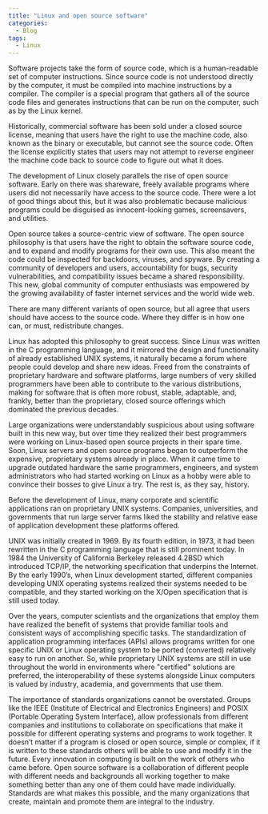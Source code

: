 ```yaml
---
title: "Linux and open source software"
categories:
  - Blog
tags:
  - Linux
---
```


Software projects take the form of source code, which is a human-readable set of computer instructions. Since source code is not understood directly by the computer, it must be compiled into machine instructions by a compiler. The compiler is a special program that gathers all of the source code files and generates instructions that can be run on the computer, such as by the Linux kernel.

Historically, commercial software has been sold under a closed source license, meaning that users have the right to use the machine code, also known as the binary or executable, but cannot see the source code. Often the license explicitly states that users may not attempt to reverse engineer the machine code back to source code to figure out what it does.


The development of Linux closely parallels the rise of open source software. Early on there was shareware, freely available programs where users did not necessarily have access to the source code. There were a lot of good things about this, but it was also problematic because malicious programs could be disguised as innocent-looking games, screensavers, and utilities.

Open source takes a source-centric view of software. The open source philosophy is that users have the right to obtain the software source code, and to expand and modify programs for their own use. This also meant the code could be inspected for backdoors, viruses, and spyware. By creating a community of developers and users, accountability for bugs, security vulnerabilities, and compatibility issues became a shared responsibility. This new, global community of computer enthusiasts was empowered by the growing availability of faster internet services and the world wide web.

There are many different variants of open source, but all agree that users should have access to the source code. Where they differ is in how one can, or must, redistribute changes.

Linux has adopted this philosophy to great success. Since Linux was written in the C programming language, and it mirrored the design and functionality of already established UNIX systems, it naturally became a forum where people could develop and share new ideas. Freed from the constraints of proprietary hardware and software platforms, large numbers of very skilled programmers have been able to contribute to the various distributions, making for software that is often more robust, stable, adaptable, and, frankly, better than the proprietary, closed source offerings which dominated the previous decades.

Large organizations were understandably suspicious about using software built in this new way, but over time they realized their best programmers were working on Linux-based open source projects in their spare time. Soon, Linux servers and open source programs began to outperform the expensive, proprietary systems already in place. When it came time to upgrade outdated hardware the same programmers, engineers, and system administrators who had started working on Linux as a hobby were able to convince their bosses to give Linux a try. The rest is, as they say, history.

Before the development of Linux, many corporate and scientific applications ran on proprietary UNIX systems. Companies, universities, and governments that run large server farms liked the stability and relative ease of application development these platforms offered.

UNIX was initially created in 1969. By its fourth edition, in 1973, it had been rewritten in the C programming language that is still prominent today. In 1984 the University of California Berkeley released 4.2BSD which introduced TCP/IP, the networking specification that underpins the Internet. By the early 1990’s, when Linux development started, different companies developing UNIX operating systems realized their systems needed to be compatible, and they started working on the X/Open specification that is still used today.

Over the years, computer scientists and the organizations that employ them have realized the benefit of systems that provide familiar tools and consistent ways of accomplishing specific tasks. The standardization of application programming interfaces (APIs) allows programs written for one specific UNIX or Linux operating system to be ported (converted) relatively easy to run on another. So, while proprietary UNIX systems are still in use throughout the world in environments where "certified" solutions are preferred, the interoperability of these systems alongside Linux computers is valued by industry, academia, and governments that use them.

The importance of standards organizations cannot be overstated. Groups like the IEEE (Institute of Electrical and Electronics Engineers) and POSIX (Portable Operating System Interface), allow professionals from different companies and institutions to collaborate on specifications that make it possible for different operating systems and programs to work together. It doesn’t matter if a program is closed or open source, simple or complex, if it is written to these standards others will be able to use and modify it in the future. Every innovation in computing is built on the work of others who came before. Open source software is a collaboration of different people with different needs and backgrounds all working together to make something better than any one of them could have made individually. Standards are what makes this possible, and the many organizations that create, maintain and promote them are integral to the industry.